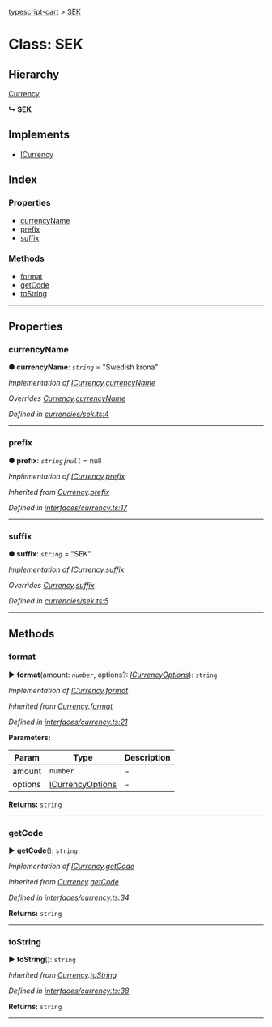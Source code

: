 [typescript-cart](../README.md) > [SEK](../classes/sek.md)



# Class: SEK

## Hierarchy


 [Currency](currency.md)

**↳ SEK**







## Implements

* [ICurrency](../interfaces/icurrency.md)

## Index

### Properties

* [currencyName](sek.md#currencyname)
* [prefix](sek.md#prefix)
* [suffix](sek.md#suffix)


### Methods

* [format](sek.md#format)
* [getCode](sek.md#getcode)
* [toString](sek.md#tostring)



---
## Properties
<a id="currencyname"></a>

###  currencyName

**●  currencyName**:  *`string`*  = "Swedish krona"

*Implementation of [ICurrency](../interfaces/icurrency.md).[currencyName](../interfaces/icurrency.md#currencyname)*

*Overrides [Currency](currency.md).[currencyName](currency.md#currencyname)*

*Defined in [currencies/sek.ts:4](https://github.com/FlareMind/typescript-cart/blob/1125687/src/currencies/sek.ts#L4)*





___

<a id="prefix"></a>

###  prefix

**●  prefix**:  *`string`⎮`null`*  =  null

*Implementation of [ICurrency](../interfaces/icurrency.md).[prefix](../interfaces/icurrency.md#prefix)*

*Inherited from [Currency](currency.md).[prefix](currency.md#prefix)*

*Defined in [interfaces/currency.ts:17](https://github.com/FlareMind/typescript-cart/blob/1125687/src/interfaces/currency.ts#L17)*





___

<a id="suffix"></a>

###  suffix

**●  suffix**:  *`string`*  = "SEK"

*Implementation of [ICurrency](../interfaces/icurrency.md).[suffix](../interfaces/icurrency.md#suffix)*

*Overrides [Currency](currency.md).[suffix](currency.md#suffix)*

*Defined in [currencies/sek.ts:5](https://github.com/FlareMind/typescript-cart/blob/1125687/src/currencies/sek.ts#L5)*





___


## Methods
<a id="format"></a>

###  format

► **format**(amount: *`number`*, options?: *[ICurrencyOptions](../interfaces/icurrencyoptions.md)*): `string`



*Implementation of [ICurrency](../interfaces/icurrency.md).[format](../interfaces/icurrency.md#format)*

*Inherited from [Currency](currency.md).[format](currency.md#format)*

*Defined in [interfaces/currency.ts:21](https://github.com/FlareMind/typescript-cart/blob/1125687/src/interfaces/currency.ts#L21)*



**Parameters:**

| Param | Type | Description |
| ------ | ------ | ------ |
| amount | `number`   |  - |
| options | [ICurrencyOptions](../interfaces/icurrencyoptions.md)   |  - |





**Returns:** `string`





___

<a id="getcode"></a>

###  getCode

► **getCode**(): `string`



*Implementation of [ICurrency](../interfaces/icurrency.md).[getCode](../interfaces/icurrency.md#getcode)*

*Inherited from [Currency](currency.md).[getCode](currency.md#getcode)*

*Defined in [interfaces/currency.ts:34](https://github.com/FlareMind/typescript-cart/blob/1125687/src/interfaces/currency.ts#L34)*





**Returns:** `string`





___

<a id="tostring"></a>

###  toString

► **toString**(): `string`



*Inherited from [Currency](currency.md).[toString](currency.md#tostring)*

*Defined in [interfaces/currency.ts:38](https://github.com/FlareMind/typescript-cart/blob/1125687/src/interfaces/currency.ts#L38)*





**Returns:** `string`





___


